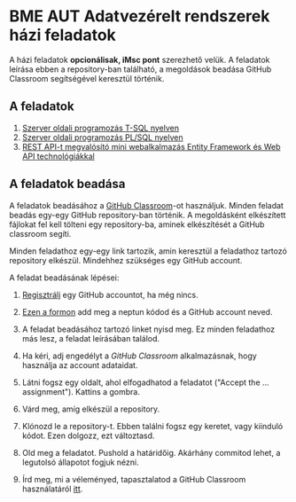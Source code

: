# BME AUT Adatvezérelt rendszerek házi feladatok

A házi feladatok **opcionálisak, iMsc pont** szerezhető velük. A feladatok leírása ebben a repository-ban található, a megoldások beadása GitHub Classroom segítségével keresztül történik.

## A feladatok

1. [Szerver oldali programozás T-SQL nyelven](./Feladat-1-TSQL)
1. [Szerver oldali programozás PL/SQL nyelven](./Feladat-2-PLSQL)
1. [REST API-t megvalósító mini webalkalmazás Entity Framework és Web API technológiákkal](./Feladat-3-EF-WebAPI)

## A feladatok beadása

A feladatok beadásához a [GitHub Classroom](https://classroom.github.com)-ot használjuk. Minden feladat beadás egy-egy GitHub repository-ban történik. A megoldásként elkészített fájlokat fel kell tölteni egy repository-ba, aminek elkészítését a GitHub classroom segíti.

Minden feladathoz egy-egy link tartozik, amin keresztül a feladathoz tartozó repository elkészül. Mindehhez szükséges egy GitHub account.

A feladat beadásának lépései:

1. [Regisztrálj](https://github.com/join/customize) egy GitHub accountot, ha még nincs.

1. [Ezen a formon](https://1drv.ms/xs/s!ApHUeZ7ao_2ThuJdorOCXZoah2Rjyw?wdFormId=%7BFE4E4230%2DFBEF%2D435A%2D9363%2DF33D02A19B75%7D) add meg a neptun kódod és a GitHub account neved.

1. A feladat beadásához tartozó linket nyisd meg. Ez minden feladathoz más lesz, a feladat leírásában találod.

1. Ha kéri, adj engedélyt a _GitHub Classroom_ alkalmazásnak, hogy használja az account adataidat.

1. Látni fogsz egy oldalt, ahol elfogadhatod a feladatot ("Accept the ... assignment"). Kattins a gombra.

1. Várd meg, amíg elkészül a repository.

1. Klónozd le a repository-t. Ebben találni fogsz egy keretet, vagy kiinduló kódot. Ezen dolgozz, ezt változtasd.

1. Old meg a feladatot. Pushold a határidőig. Akárhány commitod lehet, a legutolsó állapotot fogjuk nézni.

1. Írd meg, mi a véleményed, tapasztalatod a GitHub Classroom használatáról [itt](https://1drv.ms/xs/s!ApHUeZ7ao_2ThuJf7UZjGJCZz69ASw?wdFormId=%7B54639CC0%2D14EB%2D4A64%2D80DC%2DA15DFFE9C7FD%7D).